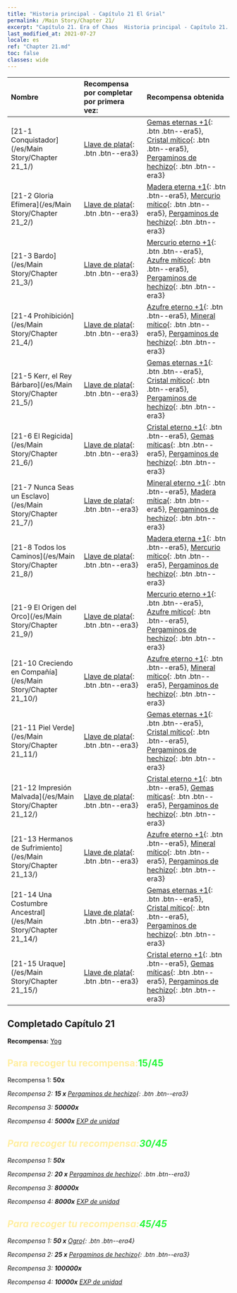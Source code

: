 ```yaml
---
title: "Historia principal - Capítulo 21 El Grial"
permalink: /Main Story/Chapter 21/
excerpt: "Capítulo 21. Era of Chaos  Historia principal - Capítulo 21. El Grial"
last_modified_at: 2021-07-27
locale: es
ref: "Chapter 21.md"
toc: false
classes: wide
---
```


  | Nombre |  Recompensa por completar por primera vez: | Recompensa obtenida |
  |:------------|:------------|:------------| 
  | [21-1 Conquistador](/es/Main Story/Chapter 21_1/) | [Llave de plata](/ItemsES/con_693/){: .btn .btn--era3} | [Gemas eternas +1](/ItemsES/mat_72/){: .btn .btn--era5}, [Cristal mítico](/ItemsES/mat_66/){: .btn .btn--era5}, [Pergaminos de hechizo](/ItemsES/con_694/){: .btn .btn--era3} |
  | [21-2 Gloria Efímera](/es/Main Story/Chapter 21_2/) | [Llave de plata](/ItemsES/con_693/){: .btn .btn--era3} | [Madera eterna +1](/ItemsES/mat_69/){: .btn .btn--era5}, [Mercurio mítico](/ItemsES/mat_63/){: .btn .btn--era5}, [Pergaminos de hechizo](/ItemsES/con_694/){: .btn .btn--era3} |
  | [21-3 Bardo](/es/Main Story/Chapter 21_3/) | [Llave de plata](/ItemsES/con_693/){: .btn .btn--era3} | [Mercurio eterno +1](/ItemsES/mat_70/){: .btn .btn--era5}, [Azufre mítico](/ItemsES/mat_64/){: .btn .btn--era5}, [Pergaminos de hechizo](/ItemsES/con_694/){: .btn .btn--era3} |
  | [21-4 Prohibición](/es/Main Story/Chapter 21_4/) | [Llave de plata](/ItemsES/con_693/){: .btn .btn--era3} | [Azufre eterno +1](/ItemsES/mat_71/){: .btn .btn--era5}, [Mineral mítico](/ItemsES/mat_61/){: .btn .btn--era5}, [Pergaminos de hechizo](/ItemsES/con_694/){: .btn .btn--era3} |
  | [21-5 Kerr, el Rey Bárbaro](/es/Main Story/Chapter 21_5/) | [Llave de plata](/ItemsES/con_693/){: .btn .btn--era3} | [Gemas eternas +1](/ItemsES/mat_72/){: .btn .btn--era5}, [Cristal mítico](/ItemsES/mat_66/){: .btn .btn--era5}, [Pergaminos de hechizo](/ItemsES/con_694/){: .btn .btn--era3} |
  | [21-6 El Regicida](/es/Main Story/Chapter 21_6/) | [Llave de plata](/ItemsES/con_693/){: .btn .btn--era3} | [Cristal eterno +1](/ItemsES/mat_73/){: .btn .btn--era5}, [Gemas míticas](/ItemsES/mat_65/){: .btn .btn--era5}, [Pergaminos de hechizo](/ItemsES/con_694/){: .btn .btn--era3} |
  | [21-7 Nunca Seas un Esclavo](/es/Main Story/Chapter 21_7/) | [Llave de plata](/ItemsES/con_693/){: .btn .btn--era3} | [Mineral eterno +1](/ItemsES/mat_68/){: .btn .btn--era5}, [Madera mítica](/ItemsES/mat_62/){: .btn .btn--era5}, [Pergaminos de hechizo](/ItemsES/con_694/){: .btn .btn--era3} |
  | [21-8 Todos los Caminos](/es/Main Story/Chapter 21_8/) | [Llave de plata](/ItemsES/con_693/){: .btn .btn--era3} | [Madera eterna +1](/ItemsES/mat_69/){: .btn .btn--era5}, [Mercurio mítico](/ItemsES/mat_63/){: .btn .btn--era5}, [Pergaminos de hechizo](/ItemsES/con_694/){: .btn .btn--era3} |
  | [21-9 El Origen del Orco](/es/Main Story/Chapter 21_9/) | [Llave de plata](/ItemsES/con_693/){: .btn .btn--era3} | [Mercurio eterno +1](/ItemsES/mat_70/){: .btn .btn--era5}, [Azufre mítico](/ItemsES/mat_64/){: .btn .btn--era5}, [Pergaminos de hechizo](/ItemsES/con_694/){: .btn .btn--era3} |
  | [21-10 Creciendo en Compañía](/es/Main Story/Chapter 21_10/) | [Llave de plata](/ItemsES/con_693/){: .btn .btn--era3} | [Azufre eterno +1](/ItemsES/mat_71/){: .btn .btn--era5}, [Mineral mítico](/ItemsES/mat_61/){: .btn .btn--era5}, [Pergaminos de hechizo](/ItemsES/con_694/){: .btn .btn--era3} |
  | [21-11 Piel Verde](/es/Main Story/Chapter 21_11/) | [Llave de plata](/ItemsES/con_693/){: .btn .btn--era3} | [Gemas eternas +1](/ItemsES/mat_72/){: .btn .btn--era5}, [Cristal mítico](/ItemsES/mat_66/){: .btn .btn--era5}, [Pergaminos de hechizo](/ItemsES/con_694/){: .btn .btn--era3} |
  | [21-12 Impresión Malvada](/es/Main Story/Chapter 21_12/) | [Llave de plata](/ItemsES/con_693/){: .btn .btn--era3} | [Cristal eterno +1](/ItemsES/mat_73/){: .btn .btn--era5}, [Gemas míticas](/ItemsES/mat_65/){: .btn .btn--era5}, [Pergaminos de hechizo](/ItemsES/con_694/){: .btn .btn--era3} |
  | [21-13 Hermanos de Sufrimiento](/es/Main Story/Chapter 21_13/) | [Llave de plata](/ItemsES/con_693/){: .btn .btn--era3} | [Azufre eterno +1](/ItemsES/mat_71/){: .btn .btn--era5}, [Mineral mítico](/ItemsES/mat_61/){: .btn .btn--era5}, [Pergaminos de hechizo](/ItemsES/con_694/){: .btn .btn--era3} |
  | [21-14 Una Costumbre Ancestral](/es/Main Story/Chapter 21_14/) | [Llave de plata](/ItemsES/con_693/){: .btn .btn--era3} | [Gemas eternas +1](/ItemsES/mat_72/){: .btn .btn--era5}, [Cristal mítico](/ItemsES/mat_66/){: .btn .btn--era5}, [Pergaminos de hechizo](/ItemsES/con_694/){: .btn .btn--era3} |
  | [21-15 Uraque](/es/Main Story/Chapter 21_15/) | [Llave de plata](/ItemsES/con_693/){: .btn .btn--era3} | [Cristal eterno +1](/ItemsES/mat_73/){: .btn .btn--era5}, [Gemas míticas](/ItemsES/mat_65/){: .btn .btn--era5}, [Pergaminos de hechizo](/ItemsES/con_694/){: .btn .btn--era3} |


## Completado Capítulo 21

 **Recompensa:** [Yog](/es/heroes/Yog/)



## <span style="color: #ffeea0">Para recoger tu recompensa:</span><span style="color: #27f73a">15/45</span>

 Recompensa 1:  **50x** <i class="fas fa-gem"/>

 Recompensa 2: **15 x** [Pergaminos de hechizo](/ItemsES/con_694/){: .btn .btn--era3}

 Recompensa 3:  **50000x** <i class="fas fa-coins"/>

 Recompensa 4:  **5000x** [EXP de unidad](/ItemsES/con_902/)



## <span style="color: #ffeea0">Para recoger tu recompensa:</span><span style="color: #27f73a">30/45</span>

 Recompensa 1:  **50x** <i class="fas fa-gem"/>

 Recompensa 2: **20 x** [Pergaminos de hechizo](/ItemsES/con_694/){: .btn .btn--era3}

 Recompensa 3:  **80000x** <i class="fas fa-coins"/>

 Recompensa 4:  **8000x** [EXP de unidad](/ItemsES/con_902/)



## <span style="color: #ffeea0">Para recoger tu recompensa:</span><span style="color: #27f73a">45/45</span>

 Recompensa 1: **50 x** [Ogro](/ItemsES/unt_220/){: .btn .btn--era4}

 Recompensa 2: **25 x** [Pergaminos de hechizo](/ItemsES/con_694/){: .btn .btn--era3}

 Recompensa 3:  **100000x** <i class="fas fa-coins"/>

 Recompensa 4:  **10000x** [EXP de unidad](/ItemsES/con_902/)

